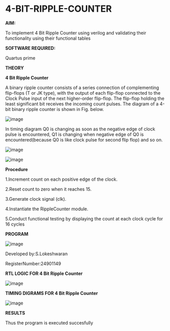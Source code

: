 # 4-BIT-RIPPLE-COUNTER

**AIM:**

To implement  4 Bit Ripple Counter using verilog and validating their functionality using their functional tables

**SOFTWARE REQUIRED:**

Quartus prime

**THEORY**

**4 Bit Ripple Counter**

A binary ripple counter consists of a series connection of complementing flip-flops (T or JK type), with the output of each flip-flop connected to the Clock Pulse input of the next higher-order flip-flop. The flip-flop holding the least significant bit receives the incoming count pulses. The diagram of a 4-bit binary ripple counter is shown in Fig. below.

![image](https://github.com/naavaneetha/4-BIT-RIPPLE-COUNTER/assets/154305477/cb4b74d4-31ab-4359-95d0-d22e67daba13)

In timing diagram Q0 is changing as soon as the negative edge of clock pulse is encountered, Q1 is changing when negative edge of Q0 is encountered(because Q0 is like clock pulse for second flip flop) and so on.

![image](https://github.com/naavaneetha/4-BIT-RIPPLE-COUNTER/assets/154305477/a573a7d6-014e-4e54-93e6-e2ac9530960b)

![image](https://github.com/naavaneetha/4-BIT-RIPPLE-COUNTER/assets/154305477/85e1958a-2fc1-49bb-9a9f-d58ccbf3663c)

**Procedure**

 1.Increment count on each positive edge of the clock.
 
 2.Reset count to zero when it reaches 15. 
 
 3.Generate clock signal (clk).
 
 4.Instantiate the RippleCounter module.
 
 5.Conduct functional testing by displaying the count at each clock cycle for 16 cycles

**PROGRAM**

![image](https://github.com/user-attachments/assets/652744a7-d182-4c86-a5ca-76c05f059641)


 Developed by:S.Lokeshwaran
 
 RegisterNumber:24901149


**RTL LOGIC FOR 4 Bit Ripple Counter**

![image](https://github.com/user-attachments/assets/67bbb8cb-8eac-439d-88f6-bc63c4f1653c)

**TIMING DIGRAMS FOR 4 Bit Ripple Counter**

![image](https://github.com/user-attachments/assets/7c7d795b-c9bd-46af-982f-9f598f5cd73d)

**RESULTS**

Thus the program is executed succesfully
